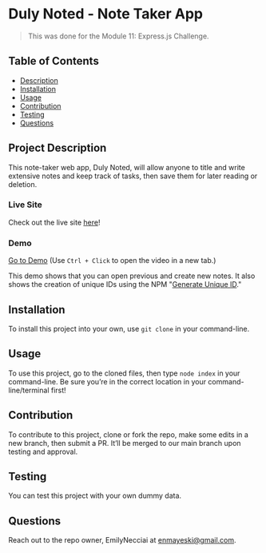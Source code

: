 # Duly Noted - Note Taker App
> This was done for the Module 11: Express.js Challenge. 

## Table of Contents
- [Description](#project-description)
- [Installation](#installation)
- [Usage](#usage)
- [Contribution](#contribution)
- [Testing](#testing)
- [Questions](#questions)


## Project Description
This note-taker web app, Duly Noted, will allow anyone to title and write extensive notes and keep track of tasks, then save them for later reading or deletion. 

### Live Site
Check out the live site [here]()!

### Demo 
[Go to Demo]() (Use `Ctrl + Click` to open the video in a new tab.)

This demo shows that you can open previous and create new notes. It also shows the creation of unique IDs using the NPM "[Generate Unique ID](https://www.npmjs.com/package/generate-unique-id)."

## Installation 
To install this project into your own, use `git clone` in your command-line.

## Usage 
To use this project, go to the cloned files, then type `node index` in your command-line. Be sure you’re in the correct location in your command-line/terminal first!

## Contribution
To contribute to this project, clone or fork the repo, make some edits in a new branch, then submit a PR. It’ll be merged to our main branch upon testing and approval.

## Testing
You can test this project with your own dummy data.

## Questions
Reach out to the repo owner, EmilyNecciai at enmayeski@gmail.com.

